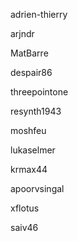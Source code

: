 adrien-thierry

arjndr

MatBarre

despair86

threepointone

resynth1943

moshfeu

lukaselmer

krmax44

apoorvsingal

xflotus

saiv46
